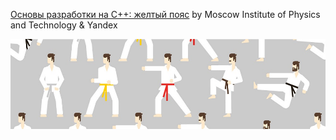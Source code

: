 [Основы разработки на C++: желтый пояс](https://www.coursera.org/learn/c-plus-plus-yellow) by Moscow Institute of Physics and Technology & Yandex

 <p>
    <a href="https://www.coursera.org/learn/c-plus-plus-yellow">
        <img src="https://github.com/HeclVEH/White-Belt-C-plus-plus/blob/master/img/all_belts.jpg">
    </a>
</p>
